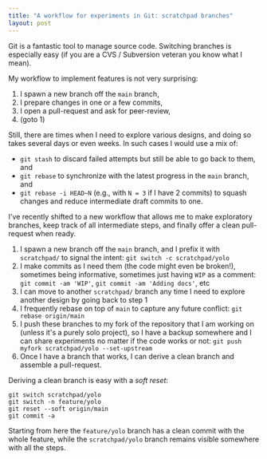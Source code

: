 ```yaml
---
title: "A workflow for experiments in Git: scratchpad branches"
layout: post
---
```


Git is a fantastic tool to manage source code.
Switching branches is especially easy (if you are a CVS / Subversion veteran you know what I mean).

My workflow to implement features is not very surprising:

1. I spawn a new branch off the `main` branch,
2. I prepare changes in one or a few commits,
3. I open a pull-request and ask for peer-review,
4. (goto 1)

Still, there are times when I need to explore various designs, and doing so takes several days or even weeks.
In such cases I would use a mix of:

- `git stash` to discard failed attempts but still be able to go back to them, and
- `git rebase` to synchronize with the latest progress in the `main` branch, and
- `git rebase -i HEAD~N` (e.g., with `N = 3` if I have 2 commits) to squash changes and reduce intermediate draft commits to one.

I've recently shifted to a new workflow that allows me to make exploratory branches, keep track of all intermediate steps, and finally offer a clean pull-request when ready.

1. I spawn a new branch off the `main` branch, and I prefix it with `scratchpad/` to signal the intent: `git switch -c scratchpad/yolo`
2. I make commits as I need them (the code might even be broken!), sometimes being informative, sometimes just having `WIP` as a comment: `git commit -am 'WIP'`, `git commit -am 'Adding docs'`, etc
3. I can move to another `scratchpad/` branch any time I need to explore another design by going back to step 1
4. I frequently rebase on top of `main` to capture any future conflict: `git rebase origin/main`
5. I push these branches to my fork of the repository that I am working on (unless it's a purely solo project), so I have a backup somewhere and I can share experiments no matter if the code works or not: `git push myfork scratchpad/yolo --set-upstream`
6. Once I have a branch that works, I can derive a clean branch and assemble a pull-request.

Deriving a clean branch is easy with a _soft reset_:

```
git switch scratchpad/yolo
git switch -n feature/yolo
git reset --soft origin/main
git commit -a
```

Starting from here the `feature/yolo` branch has a clean commit with the whole feature, while the `scratchpad/yolo` branch remains visible somewhere with all the steps.
